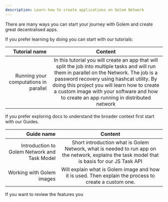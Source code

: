 ```yaml
---
description: Learn how to create applications on Golem Network
---
```



There are many ways you can start your journey with Golem and create great decentralised apps.

If you prefer learning by doing you can start with our tutorials:

|Tutorial name |  Content |
|----------------------:|:----------------------------------------------:|
|Running your computations in parallel | In this tutorial you will create an app that will split the job into multiple tasks and will run them in parallel on the Network. The job is a password recovery using hashcat utility. By doing this project you will learn how to create a custom image with your software and how to create an app running in distributed network| 

If you prefer exploring docs to understand the broader context first start with our Guides.

|Guide name |  Content |
|----------------------:|:----------------------------------------------:|
|Introduction to Golem Network and Task Model | Short introduction what is Golem Network, what is needed to run app on the network, explains the task model that is basis for our JS Task API|
|Working with Golem images |  Will explain what is Golem image and how it is used. Then explain the process to create a custom one.|


If you want to review the features you 